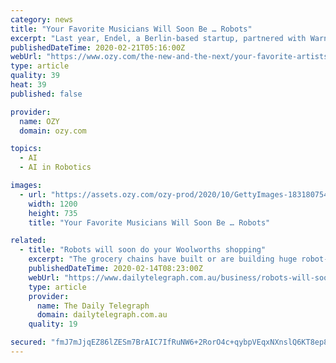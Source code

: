 ```yaml
---
category: news
title: "Your Favorite Musicians Will Soon Be … Robots"
excerpt: "Last year, Endel, a Berlin-based startup, partnered with Warner Music Group ... had his sound duplicated — the track is Jack Park Canny Dope Man — by an artificial intelligence machine trained on the rapper’s music. Last August, Sony CSL Paris unveiled an AI tool that adds kick-drum beats to preexisting songs. Lil Miquela, a computer ..."
publishedDateTime: 2020-02-21T05:16:00Z
webUrl: "https://www.ozy.com/the-new-and-the-next/your-favorite-artists-will-soon-be-a-robot/225796/"
type: article
quality: 39
heat: 39
published: false

provider:
  name: OZY
  domain: ozy.com

topics:
  - AI
  - AI in Robotics

images:
  - url: "https://assets.ozy.com/ozy-prod/2020/10/GettyImages-183180754.jpg?w=1200&#038;h=630"
    width: 1200
    height: 735
    title: "Your Favorite Musicians Will Soon Be … Robots"

related:
  - title: "Robots will soon do your Woolworths shopping"
    excerpt: "The grocery chains have built or are building huge robot-powered distribution centres that are transforming how product ... to be bolted on the back of individual stores or contained within backroom storage areas. The rise of artificial intelligence and automation has sparked warnings of mass job losses. Corporate chiefs have argued the ..."
    publishedDateTime: 2020-02-14T08:23:00Z
    webUrl: "https://www.dailytelegraph.com.au/business/robots-will-soon-do-your-woolworths-shopping/news-story/0e1fe7ad7c8164fdcfaedd0433e4835e"
    type: article
    provider:
      name: The Daily Telegraph
      domain: dailytelegraph.com.au
    quality: 19

secured: "fmJ7mJjqEZ86lZESm7BrAIC7IfRuNW6+2RorO4c+qybpVEqxNXnslQ6KT8ep8ysV+yKjdOA9ymHwCjNU8Sx7O3Qh85Dnkbc8q0V7z9zetRpHtjMSCR0j844+ZPODahH+9zSFVV4gDa3x3RK6CEvkWhPrquuulTbsqiP/HjrIt0wle7DIOUmy7Xz00C3wDmvywPvjy+a3Wv7xTS8NlrW1IK8ERaOGzPsrka/h2xFarnagai3gIHNbwXG7eQy3s3yi2SBuNVHFaYQYz191yN7rgtJ9qOItzs91lbFznXgaC0U9P8i9r7XNM0CRwpWNaluQ;MRcEtCCWLfELkA1vsQZsOQ=="
---
```


